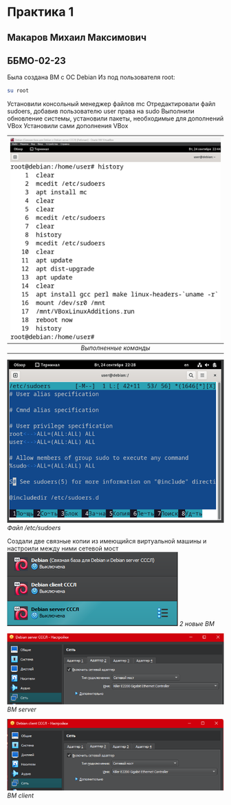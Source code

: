 # Практика 1
## Макаров Михаил Максимович
## ББМО-02-23
Была создана ВМ с ОС Debian
Из под пользователя root: 
```bash
su root
```
Установили консольный менеджер файлов mc
Отредактировали файл sudoers, добавив пользователю user права на sudo
Выполнили обновление системы, установили пакеты, необходимые для дополнений VBox
Установили сами дополнения VBox

| ![space-1.jpg](images/Снимок%20экрана%202024-09-24%20224417.png) | 
|:--:| 
| *Выполненные команды* |

![](images/Снимок%20экрана%202024-09-24%20222856.png)
*Файл /etc/sudoers*

Создали две связные копии из имеющийся виртуальной машины и настроили между ними сетевой мост
![](images/Снимок%20экрана%202024-09-24%20220626.png)
*2 новые ВМ*

![](images/Снимок%20экрана%202024-09-24%20220653.png)
*ВМ server*

![](images/Снимок%20экрана%202024-09-24%20220704.png)
*ВМ client*
